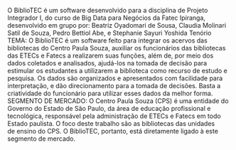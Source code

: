 O BiblioTEC é um software desenvolvido para a disciplina de Projeto Integrador I, do curso de Big Data para Negócios da Fatec Ipiranga, desenvolvido em grupo por: Beatriz Oyadomari de Sousa, Claudia Molinari Satil de Souza, Pedro Bettiol Abe, e Stephanie Sayuri Yoshida Tenório
TEMA:
O BiblioTEC é um software feito para integrar os acervos das bibliotecas do Centro Paula Souza, auxiliar os funcionários das bibliotecas das ETECs e Fatecs a realizarem suas funções, além de, por meio dos dados coletados e analisados, ajudá-los na tomada de decisão para estimular os estudantes a utilizarem a biblioteca como recurso de estudo e pesquisa. Os dados são organizados e apresentados com facilidade para interpretação, e dão direcionamento para a tomada de decisões. Basta a criatividade do funcionário para utilizar esses dados da melhor forma.
SEGMENTO DE MERCADO:
O Centro Paula Souza (CPS) é uma entidade do Governo do Estado de São Paulo, da área de educação profissional e tecnológica, responsável pela administração de ETECs e Fatecs em todo Estado paulista. O foco deste trabalho são as bibliotecas das unidades de ensino do CPS. O BiblioTEC, portanto, está diretamente ligado à este segmento de mercado.




